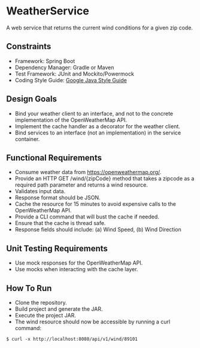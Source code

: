 # WeatherService
A web service that returns the current wind conditions for a given zip code.

## Constraints
* Framework: Spring Boot
* Dependency Manager: Gradle or Maven
* Test Framework: JUnit and Mockito/Powermock
* Coding Style Guide: [Google Java Style Guide](https://google.github.io/styleguide/javaguide.html)

## Design Goals
* Bind your weather client to an interface, and not to the concrete implementation of the OpenWeatherMap API.
* Implement the cache handler as a decorator for the weather client.
* Bind services to an interface (not an implementation) in the service container.

## Functional Requirements
* Consume weather data from https://openweathermap.org/.
* Provide an HTTP GET /wind/{zipCode} method that takes a zipcode as a required path parameter and returns a wind resource.
* Validates input data.
* Response format should be JSON.
* Cache the resource for 15 minutes to avoid expensive calls to the OpenWeatherMap API.
* Provide a CLI command that will bust the cache if needed.
* Ensure that the cache is thread safe.
* Response fields should include: (a) Wind Speed, (b) Wind Direction

## Unit Testing Requirements
* Use mock responses for the OpenWeatherMap API.
* Use mocks when interacting with the cache layer.

## How To Run
* Clone the repository.
* Build project and generate the JAR.
* Execute the project JAR.
* The wind resource should now be accessible by running a curl command:

`$ curl -x http://localhost:8080/api/v1/wind/89101`
